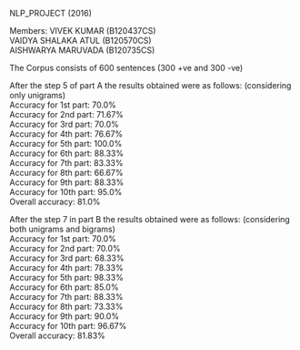 NLP_PROJECT (2016)

Members:
 VIVEK KUMAR (B120437CS)  
 VAIDYA SHALAKA ATUL (B120570CS)  
 AISHWARYA MARUVADA (B120735CS) 
 
The Corpus consists of 600 sentences (300 +ve and 300 -ve)  

After the step 5 of part A the results obtained were as follows: (considering only unigrams)  
Accuracy for 1st part: 70.0%  
Accuracy for 2nd part: 71.67%  
Accuracy for 3rd part: 70.0%  
Accuracy for 4th part: 76.67%  
Accuracy for 5th part: 100.0%  
Accuracy for 6th part: 88.33%  
Accuracy for 7th part: 83.33%  
Accuracy for 8th part: 66.67%  
Accuracy for 9th part: 88.33%  
Accuracy for 10th part: 95.0%  
Overall accuracy: 81.0%  

After the step 7 in part B the results obtained were as follows: (considering both unigrams and bigrams)  
Accuracy for 1st part: 70.0%  
Accuracy for 2nd part: 70.0%  
Accuracy for 3rd part: 68.33%  
Accuracy for 4th part: 78.33%  
Accuracy for 5th part: 98.33%  
Accuracy for 6th part: 85.0%  
Accuracy for 7th part: 88.33%  
Accuracy for 8th part: 73.33%  
Accuracy for 9th part: 90.0%  
Accuracy for 10th part: 96.67%  
Overall accuracy: 81.83%  
  
